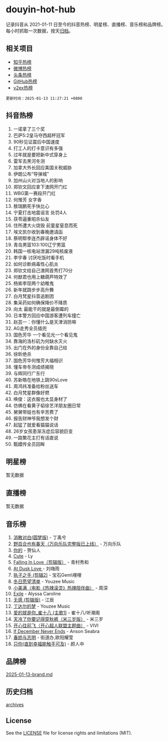 # douyin-hot-hub

记录抖音从 2021-01-11 日至今的抖音热榜、明星榜、直播榜、音乐榜和品牌榜。每小时抓取一次数据，按天[归档](archives)。

## 相关项目

- [知乎热榜](https://github.com/lonnyzhang423/zhihu-hot-hub)
- [微博热榜](https://github.com/lonnyzhang423/weibo-hot-hub)
- [头条热榜](https://github.com/lonnyzhang423/toutiao-hot-hub)
- [GitHub热榜](https://github.com/lonnyzhang423/github-hot-hub)
- [v2ex热榜](https://github.com/lonnyzhang423/v2ex-hot-hub)


`更新时间：2025-01-13 11:27:21 +0800`

## 抖音热榜

1. 一诺拿了三个奖
1. 巴萨5:2皇马夺西超杯冠军
1. 90秒见证震后中国速度
1. 打工人的打卡意识有多强
1. 过年就是要把新中式穿身上
1. 雷军去黑河冬测
1. 加拿大外长回应美国关税威胁
1. 伊朗公布“导弹城”
1. 加州山火对当地人的影响
1. 郑钦文回应拿下澳网开门红
1. WBG第一赛段开门红
1. 何惟芳 女字香
1. 敖瑞鹏死手快比心
1. 宁夏打击地震谣言 处罚4人
1. 茯苓逼重昭杀仙友
1. 住所遭大火烧毁 前童星窒息而死
1. 埃文凯尔收到春晚邀请函
1. 蔡明帮李连杰辟谣身体不好
1. 青岛男篮103:100辽宁男篮
1. 韩国一核电站泄漏29吨核废液
1. 李宇春 讨厌吃饭时看手机
1. 如何诊断病毒性心肌炎
1. 郑钦文给自己澳网首秀打70分
1. 何猷君也用上糖葫芦特效了
1. 杨紫李现两个幼稚鬼
1. 新年就跳步步高升舞
1. 白月梵星抖音追剧团
1. 集采药如何确保降价不降质
1. 向太 最能干的就是最倒霉的
1. 日本警方回应中国游客遭列车撞亡
1. 赵芸一：你懂什么是天津消防嘛
1. AG走秀全员插兜
1. 国色芳华 一个看见光一个看见鬼
1. 靠海的洛杉矶为何缺水灭火
1. 出门在外的身份全靠自己给
1. 徐昕绝杀
1. 国色芳华何惟芳大福相识
1. 懂车帝冬测成绩揭晓
1. 与辉同行广东行
1. 苏新皓在地铁上跳90sLove
1. 周鸿祎准备给粉丝送车
1. 白月梵星群像好燃
1. 唤俊：这衣服也太显身材了
1. 仿佛在看黄子韬徐艺洋朋友圈日常
1. 舅舅带娃也有辛苦费了
1. 报告财神爷我想发个财
1. 起猛了就爱看猫猫说话
1. 26岁女孩患渐冻症后容貌巨变
1. 一路繁花主打有话直说
1. 甄嬛传全员回眸

## 明星榜

暂无数据

## 直播榜

暂无数据

## 音乐榜

1. [消散对白(圆梦版)](https://sf5-hl-cdn-tos.douyinstatic.com/obj/tos-cn-ve-2774/og4jB5I5IizzoZVAAAzWgBMAsMDWoArfwBOiFs) - 丁禹兮
1. [野百合也有春天（万向乐队完整版已上线）](https://sf5-hl-cdn-tos.douyinstatic.com/obj/tos-cn-ve-2774/oMnUxhRAMiAGBqDtIPBQ7ACYQZFlJCftcgeDJE) - 万向乐队
1. [你的](https://sf5-hl-cdn-tos.douyinstatic.com/obj/tos-cn-ve-2774/oYuIeKf42jB7sEV6B2upMdpYAgfrQWj0FeRegh) - 贺仙人
1. [Cute](https://sf5-hl-cdn-tos.douyinstatic.com/obj/tos-cn-ve-2774/o4IbIzHWKAAB4wsS5qMBRiiAlEBGTpQRNfFvuo) - Ly
1. [Falling In Love（剪辑版）](https://sf5-hl-cdn-tos.douyinstatic.com/obj/tos-cn-ve-2774/o8ajpA8zzgBPahbBIO8AcKGBLJezFCRd1wfP9f) - 青村秀和
1. [ At Dusk  Love ](https://sf5-hl-cdn-tos.douyinstatic.com/obj/tos-cn-ve-2774/o8CrpCf5CaYgI4ZrtQgMQAFEfuGqNnRSDQAPBc) - 刘嗨雨
1. [执子之手 (剪辑2)](https://sf5-hl-cdn-tos.douyinstatic.com/obj/tos-cn-ve-2774/oUoZLQjCc31XzqsBnBQUNgeKtYPBcgbFDwtfcu) - 宝石Gem\哩哩
1. [冬日愿望清单](https://sf5-hl-cdn-tos.douyinstatic.com/obj/tos-cn-ve-2774/oIIgUOeamCFCVAzxN6MFRLIBlLGpUqQxeeHrLE) - Youzee Music
1. [小美满（电影《热辣滚烫》热辣陪伴曲）](https://sf5-hl-cdn-tos.douyinstatic.com/obj/tos-cn-ve-2774/o0GAn2lSgfZIDUgtevCGDQYnFg4CwnrBaxbTZL) - 周深
1. [Exile](https://sf5-hl-cdn-tos.douyinstatic.com/obj/tos-cn-ve-2774/oYj4gAQTknKE3WW0Je8KGmQ7z1cA4FefwtbufD) - Alyssa Caroline
1. [无感 (剪辑版)](https://sf5-hl-cdn-tos.douyinstatic.com/obj/tos-cn-ve-2774/o0eIsUzJBDlQaQFC5OFlgbMEZC1TFYBftOBn6p) - 江辰
1. [丁达尔的梦](https://sf5-hl-cdn-tos.douyinstatic.com/obj/tos-cn-ve-2774/oMU3WirUZBVQkAC9ccG5P2IQirziZM2RTInUY) - Youzee Music
1. [爱的就是你_崔十八 (主歌1)](https://sf5-hl-cdn-tos.douyinstatic.com/obj/tos-cn-ve-2774/oI5BO5DhFZ6UTcNCnZaOCBLtZ7WIMQGfgnXf5E) - 崔十八/听潮阁
1. [天冷了你要记得穿秋裤（米三岁版）](https://sf5-hl-cdn-tos.douyinstatic.com/obj/tos-cn-ve-2774/oQlIwVIDWiZ6BQilAorS7MA0AgCkQDvcZAdm1) - 米三岁
1. [开心往前飞（开心超人联盟主题曲）](https://sf5-hl-cdn-tos.douyinstatic.com/obj/tos-cn-ve-2774/9d8fb7c82cf1421fb93a9fe925275e0a) - VIVI
1. [If December Never Ends](https://sf5-hl-cdn-tos.douyinstatic.com/obj/tos-cn-ve-2774/oY1IQMoTgCFIBg8RZifyqlBBt1UFgitTYmxeOS) - Anson Seabra
1. [春娇与志明](https://sf5-hl-cdn-tos.douyinstatic.com/obj/tos-cn-ve-2774/e530d8fceb7044b39707d7f9ff54add1) - 街道办,欧阳耀莹
1. [只你(直到幸福能触手可及)](https://sf5-hl-cdn-tos.douyinstatic.com/obj/tos-cn-ve-2774/o0lBkRDzFTeaVSUz3ZZSCBVtZ5DIMQGfgmEAuE) - 颜人中

## 品牌榜

[2025-01-13-brand.md](archives/2025-01-13-brand.md)

## 历史归档

[archives](archives)

## License

See the [LICENSE](LICENSE) file for license rights and limitations (MIT).
